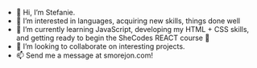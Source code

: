 - 👋 Hi, I’m Stefanie.
- 👀 I’m interested in languages, acquiring new skills, things done well 
- 🌱 I’m currently learning JavaScript, developing my HTML + CSS skills, and getting ready to begin the SheCodes REACT course 💪
- 💞️ I’m looking to collaborate on interesting projects. 
- 📫 Send me a message at smorejon.com!                                                                                                     

<!---
smorejon305/smorejon305 is a ✨ special ✨ repository because its `README.md` (this file) appears on your GitHub profile.
You can click the Preview link to take a look at your changes.
--->
